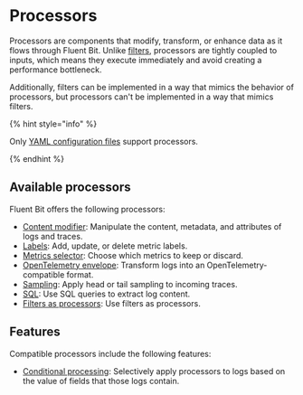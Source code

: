 # Processors

Processors are components that modify, transform, or enhance data as it flows through Fluent Bit. Unlike [filters](filters.md), processors are tightly coupled to inputs, which means they execute immediately and avoid creating a performance bottleneck.

Additionally, filters can be implemented in a way that mimics the behavior of processors, but processors can't be implemented in a way that mimics filters.

{% hint style="info" %}

Only [YAML configuration files](../../administration/configuring-fluent-bit/yaml/configuration-file.md) support processors.

{% endhint %}

## Available processors

Fluent Bit offers the following processors:

- [Content modifier](./processors/content-modifier.md): Manipulate the content, metadata, and attributes of logs and traces.
- [Labels](./processors/labels.md): Add, update, or delete metric labels.
- [Metrics selector](./processors/metrics-selector.md): Choose which metrics to keep or discard.
- [OpenTelemetry envelope](./processors/opentelemetry-envelope.md): Transform logs into an OpenTelemetry-compatible format.
- [Sampling](./processors/sampling.md): Apply head or tail sampling to incoming traces.
- [SQL](./processors/sql.md): Use SQL queries to extract log content.
- [Filters as processors](filters.md): Use filters as processors.

## Features

Compatible processors include the following features:

- [Conditional processing](./processors/conditional-processing.md): Selectively apply processors to logs based on the value of fields that those logs contain.
